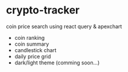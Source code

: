 # crypto-tracker

coin price search using react query & apexchart

-   coin ranking
-   coin summary
-   candlestick chart
-   daily price grid
-   dark/light theme (comming soon...)
